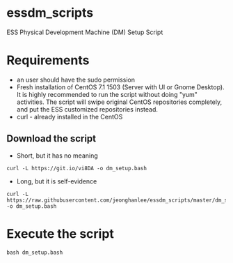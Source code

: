 # essdm_scripts
ESS Physical Development Machine (DM) Setup Script

# Requirements
* an user should have the sudo permission
* Fresh installation of CentOS 7.1 1503 (Server with UI or Gnome Desktop). It is highly recommended to run the script without doing "yum" activities. The script will swipe original CentOS repositories completely, and put the ESS customized repositories instead. 
* curl - already installed in the CentOS

## Download the script

* Short, but it has no meaning
```
curl -L https://git.io/vi8DA -o dm_setup.bash
```
* Long, but it is self-evidence
```
curl -L https://raw.githubusercontent.com/jeonghanlee/essdm_scripts/master/dm_setup.bash -o dm_setup.bash
```

# Execute the script

```
bash dm_setup.bash 
```
